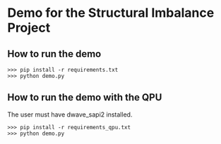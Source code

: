 # Demo for the Structural Imbalance Project

## How to run the demo

```
>>> pip install -r requirements.txt
>>> python demo.py
```

## How to run the demo with the QPU

The user must have dwave_sapi2 installed.

```
>>> pip install -r requirements_qpu.txt
>>> python demo.py
```

